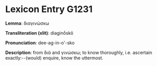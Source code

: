 # Lexicon Entry G1231

**Lemma**: διαγινώσκω

**Transliteration (xlit)**: diaginṓskō

**Pronunciation**: dee-ag-in-o'-sko

**Description**:
from διά and γινώσκω; to know thoroughly, i.e. ascertain exactly:--(would) enquire, know the uttermost.
